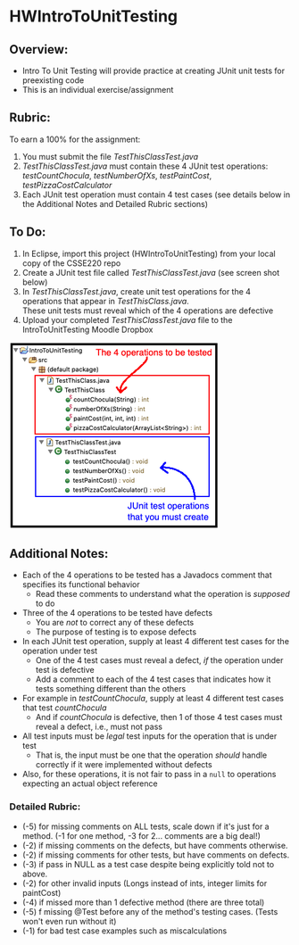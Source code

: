 # HWIntroToUnitTesting

## Overview:
- Intro To Unit Testing will provide practice at creating JUnit unit tests for preexisting code
- This is an individual exercise/assignment

## Rubric:
To earn a 100% for the assignment:
1. You must submit the file *TestThisClassTest.java*
2. *TestThisClassTest.java* must contain these 4 JUnit test operations: *testCountChocula*, *testNumberOfXs*, *testPaintCost*, *testPizzaCostCalculator*
3. Each JUnit test operation must contain 4 test cases (see details below in the Additional Notes and Detailed Rubric sections)

## To Do:
1. In Eclipse, import this project (HWIntroToUnitTesting) from your local copy of the CSSE220 repo
2. Create a JUnit test file called *TestThisClassTest.java* (see screen shot below)
3. In *TestThisClassTest.java*, create unit test operations for the 4 operations that appear in *TestThisClass.java*. 
<br>These unit tests must reveal which of the 4 operations are defective
4. Upload your completed *TestThisClassTest.java* file to the IntroToUnitTesting Moodle Dropbox

![EclipsePackage](images/introToUnitTestingEclipsePkg.png)

## Additional Notes:
- Each of the 4 operations to be tested has a Javadocs comment that specifies its functional behavior
   - Read these comments to understand what the operation is *supposed* to do
- Three of the 4 operations to be tested have defects
   - You are *not* to correct any of these defects
   - The purpose of testing is to expose defects
- In each JUnit test operation, supply at least 4 different test cases for the operation under test
   - One of the 4 test cases must reveal a defect, *if* the operation under test is defective
   - Add a comment to each of the 4 test cases that indicates how it tests something different than the others
- For example in *testCountChocula*, supply at least 4 different test cases that test *countChocula*
   - And if *countChocula* is defective, then 1 of those 4 test cases must reveal a defect, i.e., must not pass
- All test inputs must be *legal* test inputs for the operation that is under test
   - That is, the input must be one that the operation *should* handle correctly if it were implemented without defects
- Also, for these operations, it is not fair to pass in a <code>null</code> to operations expecting an actual object reference

### Detailed Rubric:
 - (-5) for missing comments on ALL tests, scale down if it's just for a method. (-1 for one method, -3 for 2... comments are a big deal!)
 - (-2) if missing comments on the defects, but have comments otherwise.
 - (-2) if missing comments for other tests, but have comments on defects.
 - (-3) if pass in NULL as a test case despite being explicitly told not to above.
 - (-2) for other invalid inputs (Longs instead of ints, integer limits for paintCost)
 - (-4) if missed more than 1 defective method (there are three total)
 - (-5) f missing @Test before any of the method's testing cases. (Tests won't even run without it)
 - (-1) for bad test case examples such as miscalculations
